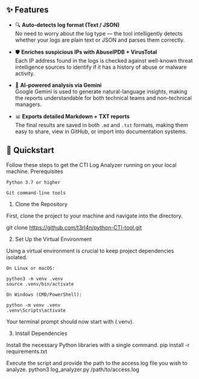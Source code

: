 ## ✨ Features

- 🔍 **Auto-detects log format (Text / JSON)**  
  No need to worry about the log type — the tool intelligently detects whether your logs are plain text or JSON and parses them correctly.  

- 🛡️ **Enriches suspicious IPs with AbuseIPDB + VirusTotal**  
  Each IP address found in the logs is checked against well-known threat intelligence sources to identify if it has a history of abuse or malware activity.  

- 🤖 **AI-powered analysis via Gemini**  
  Google Gemini is used to generate natural-language insights, making the reports understandable for both technical teams and non-technical managers.  

- 📊 **Exports detailed Markdown + TXT reports**  
  The final results are saved in both `.md` and `.txt` formats, making them easy to share, view in GitHub, or import into documentation systems.  


## 🚀 Quickstart
Follow these steps to get the CTI Log Analyzer running on your local machine.
Prerequisites

    Python 3.7 or higher

    Git command-line tools

1. Clone the Repository

First, clone the project to your machine and navigate into the directory.

git clone https://github.com/t3rl4n/python-CTI-tool.git

2. Set Up the Virtual Environment

Using a virtual environment is crucial to keep project dependencies isolated.

    On Linux or macOS:

    python3 -m venv .venv
    source .venv/bin/activate

    On Windows (CMD/PowerShell):

    python -m venv .venv
    .venv\Scripts\activate

Your terminal prompt should now start with (.venv).

3. Install Dependencies

Install the necessary Python libraries with a single command.
pip install -r requirements.txt

Execute the script and provide the path to the access.log file you wish to analyze.
python3 log_analyzer.py /path/to/access.log
